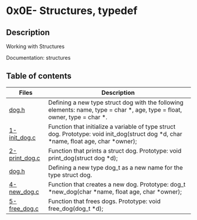 # 0x0E- Structures, typedef 

## Description
Working with Structures

Documentation: structures


## Table of contents

Files | Description
----------- | -----------
[dog.h](./dog.h) | Defining a new type struct dog with the following elements: name, type = char *, age, type = float, owner, type = char *.
[1-init_dog.c](./1-init_dog.c) | Function that initialize a variable of type struct dog. Prototype: void init_dog(struct dog *d, char *name, float age, char *owner);
[2-print_dog.c](./2-print_dog.c) | Function that prints a struct dog. Prototype: void print_dog(struct dog *d);
[dog.h](./dog.h) | Defining a new type dog_t as a new name for the type struct dog.
[4-new_dog.c](./4-new_dog.c) | Function that creates a new dog. Prototype: dog_t *new_dog(char *name, float age, char *owner);
[5-free_dog.c](./5-free_dog.c) | Function that frees dogs. Prototype: void free_dog(dog_t *d);
